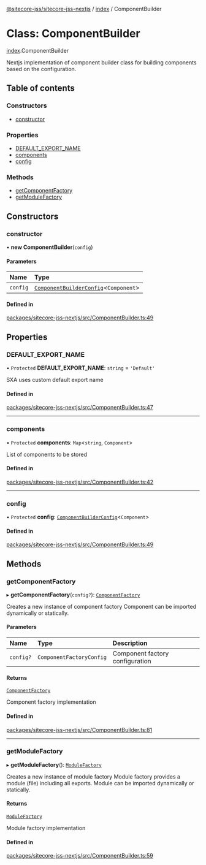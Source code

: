 [@sitecore-jss/sitecore-jss-nextjs](../README.md) / [index](../modules/index.md) / ComponentBuilder

# Class: ComponentBuilder

[index](../modules/index.md).ComponentBuilder

Nextjs implementation of component builder class for building components based on the configuration.

## Table of contents

### Constructors

- [constructor](index.ComponentBuilder.md#constructor)

### Properties

- [DEFAULT\_EXPORT\_NAME](index.ComponentBuilder.md#default_export_name)
- [components](index.ComponentBuilder.md#components)
- [config](index.ComponentBuilder.md#config)

### Methods

- [getComponentFactory](index.ComponentBuilder.md#getcomponentfactory)
- [getModuleFactory](index.ComponentBuilder.md#getmodulefactory)

## Constructors

### constructor

• **new ComponentBuilder**(`config`)

#### Parameters

| Name | Type |
| :------ | :------ |
| `config` | [`ComponentBuilderConfig`](../modules/index.md#componentbuilderconfig)\<`Component`\> |

#### Defined in

[packages/sitecore-jss-nextjs/src/ComponentBuilder.ts:49](https://github.com/Sitecore/jss/blob/7b81ae6e2/packages/sitecore-jss-nextjs/src/ComponentBuilder.ts#L49)

## Properties

### DEFAULT\_EXPORT\_NAME

• `Protected` **DEFAULT\_EXPORT\_NAME**: `string` = `'Default'`

SXA uses custom default export name

#### Defined in

[packages/sitecore-jss-nextjs/src/ComponentBuilder.ts:47](https://github.com/Sitecore/jss/blob/7b81ae6e2/packages/sitecore-jss-nextjs/src/ComponentBuilder.ts#L47)

___

### components

• `Protected` **components**: `Map`\<`string`, `Component`\>

List of components to be stored

#### Defined in

[packages/sitecore-jss-nextjs/src/ComponentBuilder.ts:42](https://github.com/Sitecore/jss/blob/7b81ae6e2/packages/sitecore-jss-nextjs/src/ComponentBuilder.ts#L42)

___

### config

• `Protected` **config**: [`ComponentBuilderConfig`](../modules/index.md#componentbuilderconfig)\<`Component`\>

#### Defined in

[packages/sitecore-jss-nextjs/src/ComponentBuilder.ts:49](https://github.com/Sitecore/jss/blob/7b81ae6e2/packages/sitecore-jss-nextjs/src/ComponentBuilder.ts#L49)

## Methods

### getComponentFactory

▸ **getComponentFactory**(`config?`): [`ComponentFactory`](../modules/index.md#componentfactory)

Creates a new instance of component factory
Component can be imported dynamically or statically.

#### Parameters

| Name | Type | Description |
| :------ | :------ | :------ |
| `config?` | `ComponentFactoryConfig` | Component factory configuration |

#### Returns

[`ComponentFactory`](../modules/index.md#componentfactory)

Component factory implementation

#### Defined in

[packages/sitecore-jss-nextjs/src/ComponentBuilder.ts:81](https://github.com/Sitecore/jss/blob/7b81ae6e2/packages/sitecore-jss-nextjs/src/ComponentBuilder.ts#L81)

___

### getModuleFactory

▸ **getModuleFactory**(): [`ModuleFactory`](../modules/index.md#modulefactory)

Creates a new instance of module factory
Module factory provides a module (file) including all exports.
Module can be imported dynamically or statically.

#### Returns

[`ModuleFactory`](../modules/index.md#modulefactory)

Module factory implementation

#### Defined in

[packages/sitecore-jss-nextjs/src/ComponentBuilder.ts:59](https://github.com/Sitecore/jss/blob/7b81ae6e2/packages/sitecore-jss-nextjs/src/ComponentBuilder.ts#L59)
